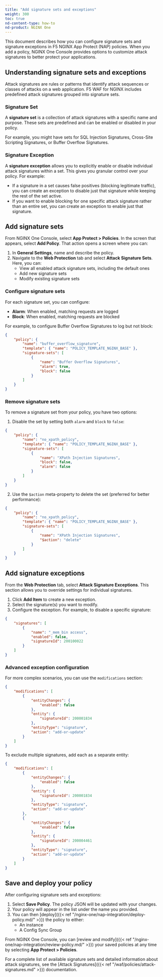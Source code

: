 ```yaml
---
title: "Add signature sets and exceptions"
weight: 300
toc: true
nd-content-type: how-to
nd-product: NGINX One
---
```


This document describes how you can configure signature sets and signature exceptions in F5 NGINX App Protect (NAP) policies. When you add a policy, NGINX One Console provides options to customize attack signatures to better protect your applications.

## Understanding signature sets and exceptions

Attack signatures are rules or patterns that identify attack sequences or classes of attacks on a web application. F5 WAF for NGINX includes predefined attack signatures grouped into signature sets.

### Signature Set
A **signature set** is a collection of attack signatures with a specific name and purpose. These sets are predefined and can be enabled or disabled in your policy. 

For example, you might have sets for SQL Injection Signatures, Cross-Site Scripting Signatures, or Buffer Overflow Signatures.

### Signature Exception
A **signature exception** allows you to explicitly enable or disable individual attack signatures within a set. This gives you granular control over your policy. For example:
- If a signature in a set causes false positives (blocking legitimate traffic), you can create an exception to disable just that signature while keeping the rest of the set active.
- If you want to enable blocking for one specific attack signature rather than an entire set, you can create an exception to enable just that signature.

## Add signature sets

From NGINX One Console, select **App Protect > Policies**. In the screen that appears, select **Add Policy**. That action opens a screen where you can:

1. In **General Settings**, name and describe the policy.
2. Navigate to the **Web Protection** tab and select **Attack Signature Sets**. Here, you can:
   - View all enabled attack signature sets, including the default ones
   - Add new signature sets
   - Modify existing signature sets

### Configure signature sets

For each signature set, you can configure:
- **Alarm**: When enabled, matching requests are logged
- **Block**: When enabled, matching requests are blocked

For example, to configure Buffer Overflow Signatures to log but not block:

```json
{
    "policy": {
        "name": "buffer_overflow_signature",
        "template": { "name": "POLICY_TEMPLATE_NGINX_BASE" },
        "signature-sets": [
            {
                "name": "Buffer Overflow Signatures",
                "alarm": true,
                "block": false
            }
        ]
    }
}
```

### Remove signature sets

To remove a signature set from your policy, you have two options:

1. Disable the set by setting both `alarm` and `block` to `false`:

```json
{
    "policy": {
        "name": "no_xpath_policy",
        "template": { "name": "POLICY_TEMPLATE_NGINX_BASE" },
        "signature-sets": [
            {
                "name": "XPath Injection Signatures",
                "block": false,
                "alarm": false
            }
        ]
    }
}
```

2. Use the `$action` meta-property to delete the set (preferred for better performance):

```json
{
    "policy": {
        "name": "no_xpath_policy",
        "template": { "name": "POLICY_TEMPLATE_NGINX_BASE" },
        "signature-sets": [
            {
                "name": "XPath Injection Signatures",
                "$action": "delete"
            }
        ]
    }
}
```

## Add signature exceptions

From the **Web Protection** tab, select **Attack Signature Exceptions**. This section allows you to override settings for individual signatures.

1. Click **Add Item** to create a new exception.
2. Select the signature(s) you want to modify.
3. Configure the exception. For example, to disable a specific signature:

```json
{
    "signatures": [
        {
            "name": "_mem_bin access",
            "enabled": false,
            "signatureId": 200100022
        }
    ]
}
```

### Advanced exception configuration

For more complex scenarios, you can use the `modifications` section:

```json
{
    "modifications": [
        {
            "entityChanges": {
                "enabled": false
            },
            "entity": {
                "signatureId": 200001834
            },
            "entityType": "signature",
            "action": "add-or-update"
        }
    ]
}
```

To exclude multiple signatures, add each as a separate entity:

```json
{
    "modifications": [
        {
            "entityChanges": {
                "enabled": false
            },
            "entity": {
                "signatureId": 200001834
            },
            "entityType": "signature",
            "action": "add-or-update"
        },
        {
            "entityChanges": {
                "enabled": false
            },
            "entity": {
                "signatureId": 200004461
            },
            "entityType": "signature",
            "action": "add-or-update"
        }
    ]
}
```

## Save and deploy your policy

After configuring signature sets and exceptions:

1. Select **Save Policy**. The policy JSON will be updated with your changes.
2. Your policy will appear in the list under the name you provided.
3. You can then [deploy]({{< ref "/nginx-one/nap-integration/deploy-policy.md/" >}}) the policy to either:
   - An instance
   - A Config Sync Group

From NGINX One Console, you can [review and modify]({{< ref "/nginx-one/nap-integration/review-policy.md/" >}}) your saved policies at any time by selecting **App Protect > Policies**.

For a complete list of available signature sets and detailed information about attack signatures, see the [Attack Signatures]({{< ref "/waf/policies/attack-signatures.md" >}}) documentation.
